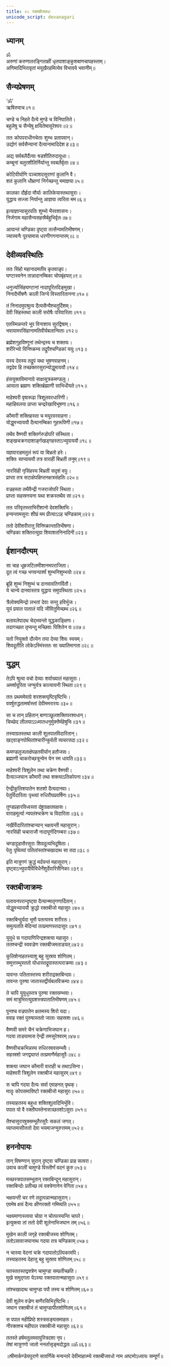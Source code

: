 ```yaml
---
title: ०८ रक्तबीजवधः
unicode_script: devanagari
---
```


<div class="audioEmbed"  caption="" src="https://archive.org/download/durgA-saptashatI/08-raktabhIjavadhaH.mp3"></div>


## ध्यानम् 
ॐ  
अरुणां करुणातरङ्गिताक्षीं धृतपाशाङ्कुशबाणचापहस्ताम्।  
अणिमादिभिरावृतां मयूखैरहमित्येव विभावये भवानीम्॥


## सैन्यप्रेषणम्
‘ॐ’  
ऋषिरुवाच॥१॥

चण्डे च निहते दैत्ये मुण्डे च विनिपातिते।  
बहुलेषु च सैन्येषु क्षयितेष्वसुरेश्वरः॥२॥

ततः कोपपराधीनचेताः शुम्भः प्रतापवान्।  
उद्योगं सर्वसैन्यानां दैत्यानामादिदेश ह॥३॥

अद्य सर्वबलैर्दैत्याः षडशीतिरुदायुधाः।  
कम्बूनां चतुरशीतिर्निर्यान्तु स्वबलैर्वृताः॥४॥

कोटिवीर्याणि पञ्चाशदसुराणां कुलानि वै।  
शतं कुलानि धौम्राणां निर्गच्छन्तु ममाज्ञया॥५॥

कालका दौर्हृदा मौर्याः कालिकेयास्तथासुराः।  
युद्धाय सज्जा निर्यान्तु आज्ञया त्वरिता मम॥६॥

इत्याज्ञाप्यासुरपतिः शुम्भो भैरवशासनः।  
निर्जगाम महासैन्यसहस्रैर्बहुभिर्वृतः॥७॥

आयान्तं चण्डिका दृष्ट्वा तत्सैन्यमतिभीषणम्।  
ज्यास्वनैः पूरयामास धरणीगगनान्तरम्॥८॥

## देवीव्यवस्थितिः
ततः सिंहो महानादमतीव कृतवान्नृप।  
घण्टास्वनेन तान्नादानम्बिका चोपबृंहयत्॥९॥

धनुर्ज्यासिंहघण्टानां नादापूरितदिङ्मुखा।  
निनादैर्भीषणैः काली जिग्ये विस्तारितानना॥१०॥

तं निनादमुपश्रुत्य दैत्यसैन्यैश्चतुर्दिशम्।  
देवी सिंहस्तथा काली सरोषैः परिवारिताः॥११॥

एतस्मिन्नन्तरे भूप विनाशाय सुरद्विषाम्।  
भवायामरसिंहानामतिवीर्यबलान्विताः॥१२॥

ब्रह्मेशगुहविष्णूनां तथेन्द्रस्य च शक्तयः।  
शरीरेभ्यो विनिष्क्रम्य तद्रूपैश्चण्डिकां ययुः॥१३॥

यस्य देवस्य तद्रूपं यथा भूषणवाहनम्।  
तद्वदेव हि तच्छक्तरसुरान्योद्धुमाययौ॥१४॥

हंसयुक्तविमानाग्रे साक्षसूत्रकमण्डलुः।  
आयाता ब्रह्मणः शक्तिर्ब्रह्माणी साभिधीयते॥१५॥

माहेश्वरी वृषारूढा त्रिशूलवरधारिणी।  
महाहिवलया प्राप्ता चन्द्ररेखाविभूषणा॥१६॥

कौमारी शक्तिहस्ता च मयूरवरवाहना।  
योद्धुमभ्याययौ दैत्यानम्बिका गुहरूपिणी॥१७॥

तथैव वैष्णवी शक्तिर्गरुडोपरि संस्थिता।  
शङ्खचक्रगदाशार्ङ्गखड्गहस्ताऽभ्युपाययौ॥१८॥

यज्ञवाराहमतुलं रूपं या बिभ्रतो हरेः।  
शक्तिः साप्याययौ तत्र वाराहीं बिभ्रती तनुम्॥१९॥

नारसिंही नृसिंहस्य बिभ्रती सदृशं वपुः।  
प्राप्ता तत्र सटाक्षेपक्षिप्तनक्षत्रसंहतिः॥२०॥

वज्रहस्ता तथैवैन्द्री गजराजोपरि स्थिता।  
प्राप्ता सहस्रनयना यथा शक्रस्तथैव सा॥२१॥

ततः परिवृतस्ताभिरीशानो देवशक्तिभिः।  
हन्यन्तामसुराः शीघ्रं मम प्रीत्याऽऽह चण्डिकाम्॥२२॥

ततो देवीशरीरात्तु विनिष्क्रान्तातिभीषणा।  
चण्डिका शक्तिरत्युग्रा शिवाशतनिनादिनी॥२३॥

## ईशानदौत्यम्
सा चाह धूम्रजटिलमीशानमपराजिता।  
दूत त्वं गच्छ भगवन्पार्श्वं शुम्भनिशुम्भयोः॥२४॥

ब्रूहि शुम्भं निशुम्भं च दानवावतिगर्वितौ।  
ये चान्ये दानवास्तत्र युद्धाय समुपस्थिताः॥२५॥

त्रैलोक्यमिन्द्रो लभतां देवाः सन्तु हविर्भुजः।  
यूयं प्रयात पातालं यदि जीवितुमिच्छथ॥२६॥

बलावलेपादथ चेद्भवन्तो युद्धकाङ्क्षिणः।  
तदागच्छत तृप्यन्तु मच्छिवाः पिशितेन वः॥२७॥

यतो नियुक्तो दौत्येन तया देव्या शिवः स्वयम्।  
शिवदूतीति लोकेऽस्मिंस्ततः सा ख्यातिमागता॥२८॥

## युद्धम्
तेऽपि श्रुत्वा वचो देव्याः शर्वाख्यातं महासुराः।  
अमर्षापूरिता जग्मुर्यत्र कात्यायनी स्थिता॥२९॥

ततः प्रथममेवाग्रे शरशक्त्यृष्टिवृष्टिभिः।  
ववर्षुरुद्धतामर्षास्तां देवीममरारयः॥३०॥

सा च तान् प्रहितान् बाणाञ्छूलशक्तिपरश्वधान्।  
चिच्छेद लीलयाऽऽध्मातधनुर्मुक्त्तैर्महेषुभिः॥३१॥

तस्याग्रतस्तथा काली शूलपातविदारितान्।  
खट्वाङ्गपोथितांश्चारीन्कुर्वती व्यचरत्तदा॥३२॥

कमण्डलुजलाक्षेपहतवीर्यान् हतौजसः।  
ब्रह्माणी चाकरोच्छत्रून्येन येन स्म धावति॥३३॥

माहेश्वरी त्रिशूलेन तथा चक्रेण वैष्णवी।  
दैत्याञ्जघान कौमारी तथा शक्त्याऽतिकोपना॥३४॥

ऐन्द्रीकुलिशपातेन शतशो दैत्यदानवाः।  
पेतुर्विदारिताः पृथ्व्यां रुधिरौघप्रवर्षिणः॥३५॥

तुण्डप्रहारविध्वस्ता दंष्ट्राग्रक्षतवक्षसः।  
वाराहमूर्त्या न्यपतंश्चक्रेण च विदारिताः॥३६॥

नखैर्विदारितांश्चान्यान् भक्षयन्ती महासुरान्।  
नारसिंही चचाराजौ नादापूर्णदिगम्बरा॥३७॥

चण्डाट्टहासैरसुराः शिवदूत्यभिदूषिताः।  
पेतुः पृथिव्यां पतितांस्तांश्चखादाथ सा तदा॥३८॥

इति मात्रुगणं क्रुद्धं मर्दयन्तं महासुरान्।  
दृष्ट्वाऽभ्युपायैर्विविधैर्नेशुर्देवारिसैनिकाः॥३९॥

## रक्तबीजाक्रमः
पलायनपरान्दृष्ट्वा दैत्यान्मातृगणार्दितान्।  
योद्धुमभ्याययौ क्रुद्धो रक्तबीजो महासुरः॥४०॥

रक्तबिन्दुर्यदा भूमौ पतत्यस्य शरीरतः।  
समुत्पतति मेदिन्यां तत्प्रमाणस्तदासुरः॥४१॥

युयुधे स गदापाणिरिन्द्रशक्त्या महासुरः।  
ततश्चन्द्री स्ववज्रेण रक्तबीजमताडयत्॥४२॥

कुलिशेनाहतस्याशु बहु सुस्राव शोणितम्।  
समुत्तस्थुस्ततो योधास्तद्रूपास्तत्पराक्रमाः॥४३॥

यावन्तः पतितास्तस्य शरीराद्रक्तबिन्दवः।  
तावन्तः पुरुषा जातास्तद्वीर्यबलविक्रमाः॥४४॥

ते चापि युयुधुस्तत्र पुरुषा रक्तसम्भवाः।  
समं मात्रुभिरत्युग्रशस्त्रपातातिभीषणम्॥४५॥

पुनश्च वज्रपातेन क्षतमस्य शिरो यदा।  
ववाह रक्तं पुरुषास्ततो जाताः सहस्रशः॥४६॥

वैष्णवी समरे चैनं चक्रेणाभिजघान ह।  
गदया ताडयामास ऐन्द्री तमसुरेश्वरम्॥४७॥

वैष्णवीचक्रभिन्नस्य रुधिरस्रावसम्भवैः।  
सहस्रशो जगद्व्याप्तं तत्प्रमाणैर्महासुरैः॥४८॥

शक्त्या जघान कौमारी वाराही च तथाऽसिना।  
माहेश्वरी त्रिशूलेन रक्तबीजं महासुरम्॥४९॥

स चापि गदया दैत्यः सर्वा एवाहनत् पृथक्।  
मातॄः कोपसमाविष्टो रक्तबीजो महासुरः॥५०॥

तस्याहतस्य बहुधा शक्तिशूलादिभिर्भुवि।  
पपात यो वै रक्तौघस्तेनासञ्छतशोऽसुराः॥५१॥

तैश्चासुरास्रुक्सम्भूतैरसुरैः सकलं जगत्।  
व्याप्तमासीत्ततो देवा भयमाजग्मुरुत्तमम्॥५२॥

## हननोपायः
तान् विषण्णान् सुरान् दृष्ट्वा चण्डिका प्राह सत्वरा।  
उवाच कालीं चामुण्डे विस्तीर्णं वदनं कुरु॥५३॥

मच्छस्त्रपातसम्भूतान् रक्तबिन्दून् महासुरान्।  
रक्तबिन्दोः प्रतीच्छ त्वं वक्त्रेणानेन वेगिता॥५४॥

भक्षयन्ती चर रणे तदुत्पन्नान्महासुरान्।  
एवमेष क्षयं दैत्यः क्षीणरक्तो गमिष्यति॥५५॥

भक्ष्यमाणास्त्वया चोग्रा न चोत्पत्स्यन्ति चापरे।  
इत्युक्त्वा तां ततो देवी शूलेनाभिजघान तम्॥५६॥

मुखेन काली जगृहे रक्तबीजस्य शोणितम्।  
ततोऽसावाजघानाथ गदया तत्र चण्डिकाम्॥५७॥

न चास्या वेदनां चक्रे गदापातोऽल्पिकामपि।  
तस्याहतस्य देहात्तु बहु सुस्राव शोणितम्॥५८॥

यतस्ततस्तद्वक्त्रेण चामुण्डा सम्प्रतीच्छति।  
मुखे समुद्गता येऽस्या रक्तपातान्महासुराः॥५९॥

तांश्चखादाथ चामुण्डा पपौ तस्य च शोणितम्॥६०॥

देवी शूलेन वज्रेण बाणैरसिभिरृष्टिभिः।  
जघान रक्तबीजं तं चामुण्डापीतशोणितम्॥६१॥

स पपात महीप्रिष्ठे शस्त्रसङ्घसमाहतः।  
नीरक्तश्च महीपाल रक्तबीजो महासुरः॥६२॥

ततस्ते हर्षमतुलमवापुस्त्रिदशा नृप।  
तेषां मात्रुगणो जातो ननर्तासृङ्मदोद्धतः॥ॐ॥६३॥

॥श्रीमार्कण्डेयपुराणे सावर्णिके मन्वन्तरे देवीमाहात्म्ये रक्तबीजवधो नाम अष्टमोऽध्यायः सम्पूर्णं॥
